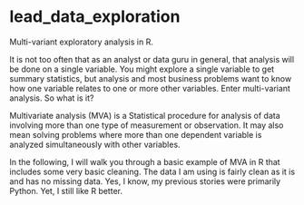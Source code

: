 # lead_data_exploration
Multi-variant exploratory analysis in R.

It is not too often that as an analyst or data guru in general, that analysis will be done on a single variable. You might explore a single variable to get summary statistics, but analysis and most business problems want to know how one variable relates to one or more other variables. Enter multi-variant analysis. So what is it?

Multivariate analysis (MVA) is a Statistical procedure for analysis of data involving more than one type of measurement or observation. It may also mean solving problems where more than one dependent variable is analyzed simultaneously with other variables.

In the following, I will walk you through a basic example of MVA in R that includes some very basic cleaning. The data I am using is fairly clean as it is and has no missing data. Yes, I know, my previous stories were primarily Python. Yet, I still like R better.
